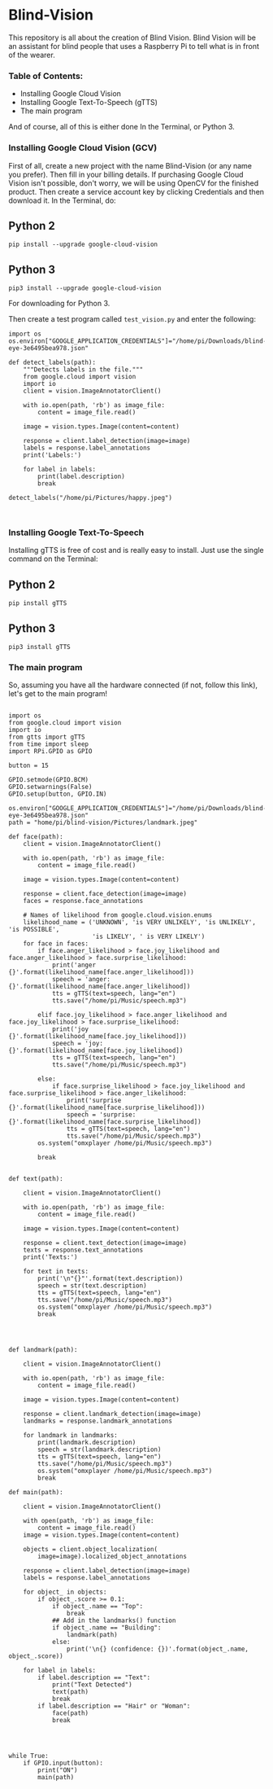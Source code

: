 # Blind-Vision #

This repository is all about the creation of Blind Vision. Blind Vision will be an assistant for blind people that uses a Raspberry Pi to tell what is in front of the wearer.

### Table of Contents:  

* Installing Google Cloud Vision
* Installing Google Text-To-Speech (gTTS)
* The main program

And of course, all of this is either done In the Terminal, or Python 3.

### Installing Google Cloud Vision (GCV) ###

First of all, create a new project with the name Blind-Vision (or any name you prefer). Then fill in your billing details. If purchasing Google Cloud Vision isn't possible, don't worry, we will be using OpenCV for the finished product. Then create a service account key by clicking Credentials and then download it. In the Terminal, do:

## Python 2 ##
```
pip install --upgrade google-cloud-vision
```

## Python 3 ##
```
pip3 install --upgrade google-cloud-vision
```
For downloading for Python 3.

Then create a test program called ```test_vision.py``` and enter the following:

```
import os
os.environ["GOOGLE_APPLICATION_CREDENTIALS"]="/home/pi/Downloads/blind-eye-3e6495bea978.json"

def detect_labels(path):
    """Detects labels in the file."""
    from google.cloud import vision
    import io
    client = vision.ImageAnnotatorClient()

    with io.open(path, 'rb') as image_file:
        content = image_file.read()

    image = vision.types.Image(content=content)

    response = client.label_detection(image=image)
    labels = response.label_annotations
    print('Labels:')

    for label in labels:
        print(label.description)
        break
        
detect_labels("/home/pi/Pictures/happy.jpeg")

    
```


### Installing Google Text-To-Speech ###

Installing gTTS is free of cost and is really easy to install. Just use the single command on the Terminal:

## Python 2 ##
```
pip install gTTS
```

## Python 3 ##

```
pip3 install gTTS
```

### The main program ###

So, assuming you have all the hardware connected (if not, follow this link), let's get to the main program!

```

import os
from google.cloud import vision
import io
from gtts import gTTS
from time import sleep
import RPi.GPIO as GPIO

button = 15

GPIO.setmode(GPIO.BCM)
GPIO.setwarnings(False)
GPIO.setup(button, GPIO.IN)

os.environ["GOOGLE_APPLICATION_CREDENTIALS"]="/home/pi/Downloads/blind-eye-3e6495bea978.json"
path = "home/pi/blind-vision/Pictures/landmark.jpeg"
                        
def face(path):
    client = vision.ImageAnnotatorClient()

    with io.open(path, 'rb') as image_file:
        content = image_file.read()

    image = vision.types.Image(content=content)

    response = client.face_detection(image=image)
    faces = response.face_annotations

    # Names of likelihood from google.cloud.vision.enums
    likelihood_name = ('UNKNOWN', 'is VERY UNLIKELY', 'is UNLIKELY', 'is POSSIBLE',
                       'is LIKELY', ' is VERY LIKELY')
    for face in faces:
        if face.anger_likelihood > face.joy_likelihood and face.anger_likelihood > face.surprise_likelihood: 
            print('anger {}'.format(likelihood_name[face.anger_likelihood]))
            speech = 'anger: {}'.format(likelihood_name[face.anger_likelihood])
            tts = gTTS(text=speech, lang="en")
            tts.save("/home/pi/Music/speech.mp3")
        
        elif face.joy_likelihood > face.anger_likelihood and face.joy_likelihood > face.surprise_likelihood: 
            print('joy {}'.format(likelihood_name[face.joy_likelihood]))
            speech = 'joy: {}'.format(likelihood_name[face.joy_likelihood])
            tts = gTTS(text=speech, lang="en")
            tts.save("/home/pi/Music/speech.mp3")
        
        else:
            if face.surprise_likelihood > face.joy_likelihood and face.surprise_likelihood > face.anger_likelihood: 
                print('surprise {}'.format(likelihood_name[face.surprise_likelihood]))
                speech = 'surprise: {}'.format(likelihood_name[face.surprise_likelihood])
                tts = gTTS(text=speech, lang="en")
                tts.save("/home/pi/Music/speech.mp3")
        os.system("omxplayer /home/pi/Music/speech.mp3")
        
        break
        
        
def text(path):
    
    client = vision.ImageAnnotatorClient()

    with io.open(path, 'rb') as image_file:
        content = image_file.read()

    image = vision.types.Image(content=content)

    response = client.text_detection(image=image)
    texts = response.text_annotations
    print('Texts:')

    for text in texts:
        print('\n"{}"'.format(text.description))
        speech = str(text.description)
        tts = gTTS(text=speech, lang="en")
        tts.save("/home/pi/Music/speech.mp3")
        os.system("omxplayer /home/pi/Music/speech.mp3")
        break
        

                        
                        
def landmark(path):
    
    client = vision.ImageAnnotatorClient()

    with io.open(path, 'rb') as image_file:
        content = image_file.read()

    image = vision.types.Image(content=content)

    response = client.landmark_detection(image=image)
    landmarks = response.landmark_annotations

    for landmark in landmarks:
        print(landmark.description)
        speech = str(landmark.description)
        tts = gTTS(text=speech, lang="en")
        tts.save("/home/pi/Music/speech.mp3")
        os.system("omxplayer /home/pi/Music/speech.mp3")
        break
        
def main(path):

    client = vision.ImageAnnotatorClient()

    with open(path, 'rb') as image_file:
        content = image_file.read()
    image = vision.types.Image(content=content)

    objects = client.object_localization(
        image=image).localized_object_annotations
    
    response = client.label_detection(image=image)
    labels = response.label_annotations
        
    for object_ in objects:
        if object_.score >= 0.1:
            if object_.name == "Top":
                break
            ## Add in the landmarks() function
            if object_.name == "Building":
                landmark(path)
            else:
                print('\n{} (confidence: {})'.format(object_.name, object_.score))
                
    for label in labels:
        if label.description == "Text":
            print("Text Detected")
            text(path)
            break
        if label.description == "Hair" or "Woman":
            face(path)
            break

                    
        
            
while True:
    if GPIO.input(button):
        print("ON")
        main(path)

```
